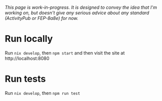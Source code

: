 *This page is work-in-progress. It is designed to convey the idea that I'm working on, but doesn't give any serious advice about any standard (ActivityPub or FEP-8a8e) for now.*

# Run locally

Run `nix develop`, then `npm start` and then visit the site at
http://localhost:8080

# Run tests

Run `nix develop`, then `npm run test`
